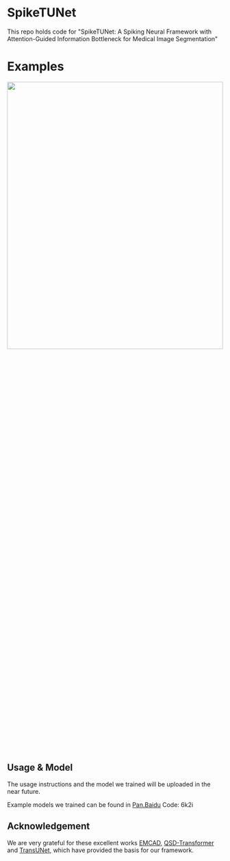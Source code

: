 # SpikeTUNet
This repo holds code for "SpikeTUNet: A Spiking Neural Framework with Attention-Guided Information Bottleneck for Medical Image Segmentation"

# Examples
<p align="center">
<img src="vis_ACDC.gif" width=100% height=40% 
class="center">
</p>

## Usage & Model
The usage instructions and the model we trained will be uploaded in the near future.

Example models we trained can be found in [Pan.Baidu](https://pan.baidu.com/s/1oYfXD-V93RpRHW7hICwIpg?pwd=6k2i)  Code: 6k2i 

## Acknowledgement
We are very grateful for these excellent works [EMCAD](https://github.com/SLDGroup/EMCAD), [QSD-Transformer](https://github.com/bollossom/QSD-Transformer) and [TransUNet](https://github.com/Beckschen/TransUNet), which have provided the basis for our framework.


